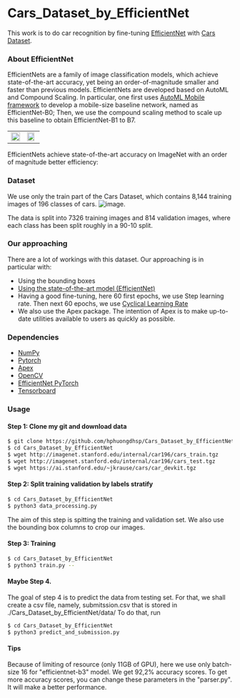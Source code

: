 # Cars_Dataset_by_EfficientNet

This work  is to do car recognition by fine-tuning [EfficientNet](https://arxiv.org/pdf/1905.11946v2.pdf) with [Cars Dataset](https://ai.stanford.edu/~jkrause/cars/car_dataset.html). 
### About EfficientNet
EfficientNets are a family of image classification models, which achieve state-of-the-art accuracy, yet being an order-of-magnitude smaller and faster than previous models. EfficientNets are developed  based on AutoML and Compound Scaling. 
In particular, one first uses [AutoML Mobile framework](https://ai.googleblog.com/2018/08/mnasnet-towards-automating-design-of.html) to develop a mobile-size baseline network, named as EfficientNet-B0; Then, we use the compound scaling method to scale up this baseline to obtain EfficientNet-B1 to B7.

<table border="0">
<tr>
    <td>
    <img src="https://raw.githubusercontent.com/tensorflow/tpu/master/models/official/efficientnet/g3doc/params.png" width="100%" />
    </td>
    <td>
    <img src="https://raw.githubusercontent.com/tensorflow/tpu/master/models/official/efficientnet/g3doc/flops.png", width="90%" />
    </td>
</tr>
</table>

EfficientNets achieve state-of-the-art accuracy on ImageNet with an order of magnitude better efficiency:

 
### Dataset

We use only the train part of the Cars Dataset, which contains 8,144 training images of 196 classes of cars. 
 ![image](https://github.com/foamliu/Car-Recognition/raw/master/images/random.jpg). 
 
The data is split into 7326 training images and 814 validation images, where each class has been split roughly in a 90-10 split.
 
 ### Our approaching 
 There are a lot of workings with this dataset. Our approaching is in particular with: 
  * Using the bounding boxes
  * [Using the state-of-the-art model (EfficientNet)](https://arxiv.org/pdf/1905.11946v2.pdf)
  * Having a good fine-tuning, here 60 first epochs, we use Step learning rate. Then next 60 epochs, we use [Cyclical Learning Rate](https://arxiv.org/abs/1506.01186)
  * We also use the Apex package. The intention of Apex is to make up-to-date utilities available to users as quickly as possible.
 
### Dependencies

- [NumPy](http://docs.scipy.org/doc/numpy-1.10.1/user/install.html)
- [Pytorch](https://github.com/pytorch/pytorch)
- [Apex](https://github.com/NVIDIA/apex)
- [OpenCV](https://opencv-python-tutroals.readthedocs.io/en/latest/)
- [EfficientNet PyTorch](https://github.com/lukemelas/EfficientNet-PyTorch)
- [Tensorboard](https://github.com/tensorflow/tensorboard)

### Usage
 #### Step 1: Clone my git and download data 
 ```bash
$ git clone https://github.com/hphuongdhsp/Cars_Dataset_by_EfficientNet
$ cd Cars_Dataset_by_EfficientNet
$ wget http://imagenet.stanford.edu/internal/car196/cars_train.tgz
$ wget http://imagenet.stanford.edu/internal/car196/cars_test.tgz
$ wget https://ai.stanford.edu/~jkrause/cars/car_devkit.tgz
```
#### Step 2: Split training validation by labels stratify

 ```bash
$ cd Cars_Dataset_by_EfficientNet
$ python3 data_processing.py
```
The aim of this step is spitting the training and validation set. We also use the bounding box columns to crop our images.

#### Step 3: Training
 ```bash
$ cd Cars_Dataset_by_EfficientNet
$ python3 train.py --
```
#### Maybe Step 4.
The goal of step 4 is to predict the data from testing set. For that, we shall create a csv file, namely, submitssion.csv that is stored in ./Cars_Dataset_by_EfficientNet/data/
To do that, run 
 ```bash
$ cd Cars_Dataset_by_EfficientNet
$ python3 predict_and_submission.py 
```
#### Tips
Because of limiting of resource (only 11GB of GPU), here we use only batch-size 16 for "efficientnet-b3" model. We get 92,2% accuracy scores. To get more accuracy scores, you can change these parameters in the "parser.py". It will make a better performance. 







